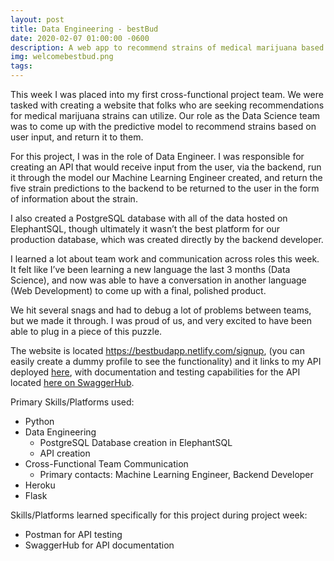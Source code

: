 ```yaml
---
layout: post
title: Data Engineering - bestBud
date: 2020-02-07 01:00:00 -0600
description: A web app to recommend strains of medical marijuana based on symptoms
img: welcomebestbud.png
tags:
---
```




This week I was placed into my first cross-functional project team. We were tasked with creating a website that folks who are seeking recommendations for medical marijuana strains can utilize. Our role as the Data Science team was to come up with the predictive model to recommend strains based on user input, and return it to them.

For this project, I was in the role of Data Engineer. I was responsible for creating an API that would receive input from the user, via the backend, run it through the model our Machine Learning Engineer created, and return the five strain predictions to the backend to be returned to the user in the form of information about the strain. 

I also created a PostgreSQL database with all of the data hosted on ElephantSQL, though ultimately it wasn’t the best platform for our production database, which was created directly by the backend developer. 

I learned a lot about team work and communication across roles this week. It felt like I’ve been learning a new language the last 3 months (Data Science), and now was able to have a conversation in another language (Web Development) to come up with a final, polished product. 

We hit several snags and had to debug a lot of problems between teams, but we made it through. I was proud of us, and very excited to have been able to plug in a piece of this puzzle. 

The website is located https://bestbudapp.netlify.com/signup, (you can easily create a dummy profile to see the functionality) and it links to my API deployed [here](https://bestbud-strain-suggestions.herokuapp.com/), with documentation and testing capabilities for the API located [here on SwaggerHub](https://app.swaggerhub.com/apis-docs/lorischl-otter/bestBud-strain-suggestions/1.0.2).

Primary Skills/Platforms used: 
* Python
* Data Engineering
  - PostgreSQL Database creation in ElephantSQL
  - API creation
* Cross-Functional Team Communication
  - Primary contacts: Machine Learning Engineer, Backend Developer
* Heroku
* Flask

Skills/Platforms learned specifically for this project during project week:
* Postman for API testing
* SwaggerHub for API documentation
